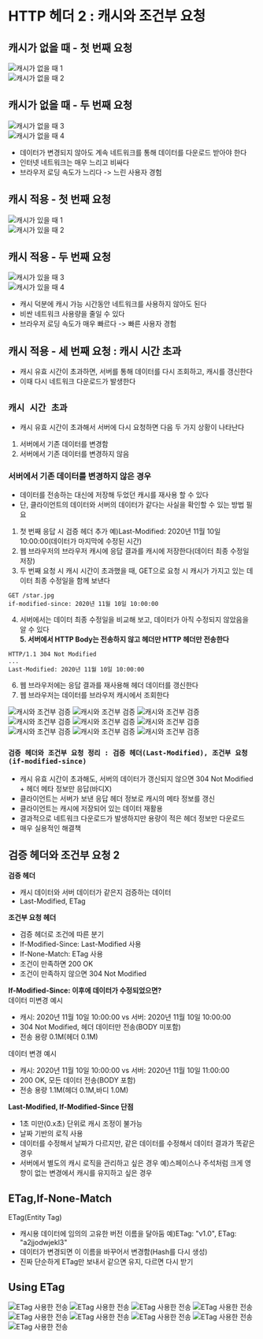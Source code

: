 # HTTP 헤더 2 : 캐시와 조건부 요청  

## 캐시가 없을 때 - 첫 번째 요청  
![캐시가 없을 때 1](https://github.com/euichanhwang/CS_study/blob/main/img/8.http-header2.pdf-3.jpg)  
![캐시가 없을 때 2](https://github.com/euichanhwang/CS_study/blob/main/img/8.http-header2.pdf-4.jpg)  
## 캐시가 없을 때 - 두 번째 요청
![캐시가 없을 때 3](https://github.com/euichanhwang/CS_study/blob/main/img/8.http-header2.pdf-5.jpg)  
![캐시가 없을 때 4](https://github.com/euichanhwang/CS_study/blob/main/img/8.http-header2.pdf-6.jpg)  

- 데이터가 변경되지 않아도 계속 네트워크를 통해 데이터를 다운로드 받아야 한다  
- 인터넷 네트워크는 매우 느리고 비싸다  
- 브라우저 로딩 속도가 느리다 -> 느린 사용자 경험  

## 캐시 적용 - 첫 번째 요청
![캐시가 있을 때 1](https://github.com/euichanhwang/CS_study/blob/main/img/8.http-header2.pdf-8.jpg)  
![캐시가 있을 때 2](https://github.com/euichanhwang/CS_study/blob/main/img/8.http-header2.pdf-9.jpg)  
## 캐시 적용 - 두 번째 요청  
![캐시가 있을 때 3](https://github.com/euichanhwang/CS_study/blob/main/img/8.http-header2.pdf-10.jpg)  
![캐시가 있을 때 4](https://github.com/euichanhwang/CS_study/blob/main/img/8.http-header2.pdf-11.jpg)    

- 캐시 덕분에 캐시 가능 시간동안 네트워크를 사용하지 않아도 된다  
- 비싼 네트워크 사용량을 줄일 수 있다  
- 브라우저 로딩 속도가 매우 빠르다 -> 빠른 사용자 경험  

## 캐시 적용 - 세 번째 요청 : 캐시 시간 초과  
- 캐시 유효 시간이 초과하면, 서버를 통해 데이터를 다시 조회하고, 캐시를 갱신한다  
- 이때 다시 네트워크 다운로드가 발생한다  

## `캐시 시간 초과`
- 캐시 유효 시간이 초과해서 서버에 다시 요청하면 다음 두 가지 상황이 나타난다  
1. 서버에서 기존 데이터를 변경함  
2. 서버에서 기존 데이터를 변경하지 않음  

### 서버에서 기존 데이터를 변경하지 않은 경우  
- 데이터를 전송하는 대신에 저장해 두었던 캐시를 재사용 할 수 있다  
- 단, 클라이언트의 데이터와 서버의 데이터가 같다는 사실을 확인할 수 있는 방법 필요  

1. 첫 번째 응답 시 검증 헤더 추가 예)Last-Modified: 2020년 11월 10일 10:00:00(데이터가 마지막에 수정된 시간)  
2. 웹 브라우저의 브라우저 캐시에 응답 결과를 캐시에 저장한다(데이터 최종 수정일 저장)  
3. 두 번째 요청 시 캐시 시간이 초과했을 때, GET으로 요청 시 캐시가 가지고 있는 데이터 최종 수정일을 함께 보낸다  
```http
GET /star.jpg
if-modified-since: 2020년 11월 10일 10:00:00
```
4. 서버에서는 데이터 최종 수정일을 비교해 보고, 데이터가 아직 수정되지 않았음을 알 수 있다  
**5. 서버에서 HTTP Body는 전송하지 않고 헤더만 HTTP 헤더만 전송한다**  
```http
HTTP/1.1 304 Not Modified
...
Last-Modified: 2020년 11월 10일 10:00:00
```
6. 웹 브라우저에는 응답 결과를 재사용해 헤더 데이터를 갱신한다  
7. 웹 브라우저는 데이터를 브라우저 캐시에서 조회한다

![캐시와 조건부 검증](https://github.com/euichanhwang/CS_study/blob/main/img/8.http-header2.pdf-20.jpg)
![캐시와 조건부 검증](https://github.com/euichanhwang/CS_study/blob/main/img/8.http-header2.pdf-21.jpg)
![캐시와 조건부 검증](https://github.com/euichanhwang/CS_study/blob/main/img/8.http-header2.pdf-22.jpg)
![캐시와 조건부 검증](https://github.com/euichanhwang/CS_study/blob/main/img/8.http-header2.pdf-23.jpg)
![캐시와 조건부 검증](https://github.com/euichanhwang/CS_study/blob/main/img/8.http-header2.pdf-24.jpg)
![캐시와 조건부 검증](https://github.com/euichanhwang/CS_study/blob/main/img/8.http-header2.pdf-25.jpg)
![캐시와 조건부 검증](https://github.com/euichanhwang/CS_study/blob/main/img/8.http-header2.pdf-26.jpg)
![캐시와 조건부 검증](https://github.com/euichanhwang/CS_study/blob/main/img/8.http-header2.pdf-27.jpg)
![캐시와 조건부 검증](https://github.com/euichanhwang/CS_study/blob/main/img/8.http-header2.pdf-28.jpg)

### `검증 헤더와 조건부 요청 정리 : 검증 헤더(Last-Modified), 조건부 요청(if-modified-since)`
- 캐시 유효 시간이 초과해도, 서버의 데이터가 갱신되지 않으면 304 Not Modified + 헤더 메타 정보만 응답(바디X)  
- 클라이언트는 서버가 보낸 응답 헤더 정보로 캐시의 메타 정보를 갱신  
- 클라이언트는 캐시에 저장되어 있는 데이터 재활용  
- 결과적으로 네트워크 다운로드가 발생하지만 용량이 적은 헤더 정보만 다운로드  
- 매우 실용적인 해결책   

## 검증 헤더와 조건부 요청 2  
**검증 헤더**  
- 캐시 데이터와 서버 데이터가 같은지 검증하는 데이터  
- Last-Modified, ETag  

**조건부 요청 헤더**  
- 검증 헤더로 조건에 따른 분기  
- If-Modified-Since: Last-Modified 사용  
- If-None-Match: ETag 사용  
- 조건이 만족하면 200 OK  
- 조건이 만족하지 않으면 304 Not Modified  

**If-Modified-Since: 이후에 데이터가 수정되었으면?**    
데이터 미변경 예시  
- 캐시: 2020년 11월 10일 10:00:00 vs 서버: 2020년 11월 10일 10:00:00  
- 304 Not Modified, 헤더 데이터만 전송(BODY 미포함)  
- 전송 용량 0.1M(헤더 0.1M)

데이터 변경 예시  
- 캐시: 2020년 11월 10일 10:00:00 vs 서버: 2020년 11월 10일 11:00:00  
- 200 OK, 모든 데이터 전송(BODY 포함)  
- 전송 용량 1.1M(헤더 0.1M,바디 1.0M)  

**Last-Modified, If-Modified-Since 단점**  
- 1초 미만(0.x초) 단위로 캐시 조정이 불가능  
- 날짜 기반의 로직 사용  
- 데이터를 수정해서 날짜가 다르지만, 같은 데이터를 수정해서 데이터 결과가 똑같은 경우  
- 서버에서 별도의 캐시 로직을 관리하고 싶은 경우 예)스페이스나 주석처럼 크게 영향이 없는 변경에서 캐시를 유지하고 싶은 경우  

## ETag,If-None-Match  
ETag(Entity Tag)  
- 캐시용 데이터에 임의의 고유한 버전 이름을 달아둠 예)ETag: "v1.0", ETag: "a2jjodwjekl3"  
- 데이터가 변경되면 이 이름을 바꾸어서 변경함(Hash를 다시 생성)  
- 진짜 단순하게 ETag만 보내서 같으면 유지, 다르면 다시 받기  

## Using ETag  
![ETag 사용한 전송](https://github.com/euichanhwang/CS_study/blob/main/img/8.http-header2.pdf-35.jpg)
![ETag 사용한 전송](https://github.com/euichanhwang/CS_study/blob/main/img/8.http-header2.pdf-36.jpg)
![ETag 사용한 전송](https://github.com/euichanhwang/CS_study/blob/main/img/8.http-header2.pdf-37.jpg)
![ETag 사용한 전송](https://github.com/euichanhwang/CS_study/blob/main/img/8.http-header2.pdf-38.jpg)
![ETag 사용한 전송](https://github.com/euichanhwang/CS_study/blob/main/img/8.http-header2.pdf-39.jpg)
![ETag 사용한 전송](https://github.com/euichanhwang/CS_study/blob/main/img/8.http-header2.pdf-40.jpg)
![ETag 사용한 전송](https://github.com/euichanhwang/CS_study/blob/main/img/8.http-header2.pdf-41.jpg)
![ETag 사용한 전송](https://github.com/euichanhwang/CS_study/blob/main/img/8.http-header2.pdf-42.jpg)
![ETag 사용한 전송](https://github.com/euichanhwang/CS_study/blob/main/img/8.http-header2.pdf-43.jpg)

